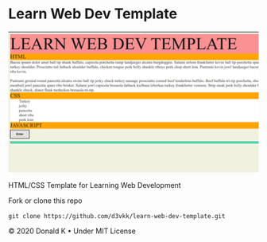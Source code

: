 # Learn Web Dev Template

![Learn Web Dev Template Screenshot](https://github.com/d3vkk/learn-web-dev-template/blob/master/screenshot.png)

HTML/CSS Template for Learning Web Development

Fork or clone this repo
```
git clone https://github.com/d3vkk/learn-web-dev-template.git
```

© 2020 Donald K • Under MIT License

